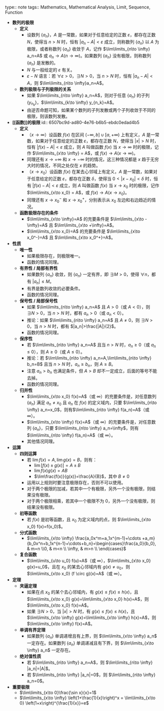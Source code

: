 type:: note
tags:: Mathematics, Mathematical Analysis, Limit, Sequence, Function

- **数列的极限**
	- **定义**
		- 设数列 $\{a_n\}$，$A$ 是一常数，如果对于任意给定的正数 $\varepsilon$，都存在正数 $N$，使得当 $n>N$ 时，恒有 $|a_n-A|<\varepsilon$ 成立，则称数列 $\{a_n\}$ 以 $A$ 为极限，或者称数列 $\{a_n\}$ 收敛于 $A$，记作 $\lim\limits_{n\to \infty} a_n=A$ 或 $a_n\to A(n\to \infty$)。如果数列 $\{a_n\}$ 没有极限，则称数列 $\{a_n\}$ 是发散的。
		- $N$ 与一般给定的 $\varepsilon$ 有关。
		- $\varepsilon-N$ 语言：若 $\forall \varepsilon>0$，$\exists N>0$，当 $n>N$ 时，恒有 $|a_n-A|<A$，则 $\lim\limits_{n\to \infty}a_n=A$。
	- **数列极限与子列极限的关系**
		- 如果 $\lim\limits_{n\to \infty} a_n=A$，则对于任意 $\{a_n\}$ 的子列 $\{y_{n_k}\}$，$\lim\limits_{k\to \infty} y_{n_k}=A$。
		- 由逆否命题可知，如果某个数列的子列发散或两个子列收敛于不同的极限，则该数列发散。
- **[[函数]]的极限**
	id:: 6507bc9d-ad80-4e76-b6b5-ebdc0edad4b5
	- **定义**
		- （$x\to \infty$）设函数 $f(x)$ 在区间 $(-\infty,b]\cup [a,+\infty)$ 上有定义，$A$ 是一常数，如果对于任意给定的正数 $\varepsilon$，都存在正数 $N$，使得当 $|x|>N$ 时，恒有 $|f(x)-A|<\varepsilon$ 成立，则 $A$ 叫做函数 $f(x)$ 当 $x\to \infty$ 时的极限，记作 $\lim\limits_{x\to \infty} = A$，或 $f(x)\to A(x\to \infty)$。
		- 同理还有 $x\to +\infty$ 和 $x\to -\infty$ 时的情况，这三种情况都是 $x$ 趋于无穷大时的情况，不同之处仅在 $x$ 的趋势。
		- （$x\to x_0$）设函数 $f(x)$ 在某去心邻域上有定义，$A$ 是一常数，如果对于任意给定的正数 $\varepsilon$，都存在正数 $\delta$，使得当 $0<|x-x_0|<\delta$ 时，恒有 $|f(x)-A|<\varepsilon$ 成立，则 $A$ 叫做函数 $f(x)$ 当 $x\to x_0$ 时的极限，记作 $\lim\limits_{x\to x_0} = A$，或 $f(x)\to A(x\to x_0)$。
		- 同理还有 $x\to x_0^-$ 和 $x\to x_0^+$，分别表示从 $x_0$ 左边和右边趋近的情况。
	- **函数极限存在的条件**
		- $\lim\limits_{x\to \infty}=A$ 的充要条件是 $\lim\limits_{x\to -\infty}=A$ 且 $\lim\limits_{x\to +\infty}=A$。
		- $\lim\limits_{x\to x_0}=A$ 的充要条件是 $\lim\limits_{x\to x_0^-}=A$ 且 $\lim\limits_{x\to x_0^+}=A$。
- **性质**
	- **唯一性**
		- 如果极限存在，则极限唯一。
		- 函数的情况同理。
	- **有界性 / 局部有界性**
		- 如果数列 $\{a_n\}$ 收敛，则 $\{a_n\}$ 一定有界，即 $\exists M>0$，使得 $\forall n$，都有 $|a_n|\le M$。
		- 有界是数列收敛的必要条件。
		- 函数的情况同理。
	- **保号性 / 局部保号性**
		- 如果 $\lim\limits_{n\to \infty} a_n=A$ 且 $A>0$（或 $A<0$），则 $\exists N>0$，当 $n>N$ 时，都有 $a_n>0$（或 $a_n<0$）。
		- 推论：如果 $\lim\limits_{n\to \infty} a_n=A$ 且 $A\ne 0$，则 $\exists N>0$，当 $n>N$ 时，都有 $|a_n|>\frac{|A|}{2}$。
		- 函数的情况同理。
	- **保序性**
		- 若 $\lim\limits_{n\to \infty} a_n=A$ 且当 $n>N$ 时，$a_n\ge 0$（或 $a_n\le 0$），则 $A\ge 0$（或 $A\le 0$）。
		- 推论：若 $\lim\limits_{n\to \infty} a_n=A,\lim\limits_{n\to \infty} b_n=B$ 且当 $n>N$ 时，$a_n\ge b_n$，则 $A\ge B$。
		- 注意 $a_n>b_n$ 也满足条件，但 $A>B$ 却不一定成立，后面的等号不能去掉。
		- 函数的情况同理。
	- **归并性**
		- $\lim\limits_{x\to x_0} f(x)=A$（或 $\infty$）的充要条件是，对任意数列 $\{a_n\}$ 满足 $a_n\ne x_0$ 且 $a_n$ 在 $f(x)$ 的定义域内，只要 $\lim\limits_{n\to \infty} a_n=x_0$，则有$\lim\limits_{n\to \infty} f(a_n)=A$（或 $\infty$）。
		- $\lim\limits_{x\to \infty} f(x)=A$（或 $\infty$）的充要条件是，对任意数列 $\{a_n\}$，只要 $\lim\limits_{n\to \infty} a_n=\infty$，则有$\lim\limits_{n\to \infty} f(a_n)=A$（或 $\infty$）。
		- 其他情况同理。
- **运算**
	- **四则运算**
		- 若 $\lim f(x)=A,\lim g(x)=B$，则有：
			- $\lim [f(x)\pm g(x)]=A\pm B$
			- $\lim f(x)g(x)=AB$
			- $\lim\frac{f(x)}{g(x)}=\frac{A}{B}$，其中 $B\ne 0$
		- 运用以上规则时要注意极限存在，否则不可以使用。
		- 对于两个极限的加减，若其中一个有极限，另外一个没有极限，则结果没有极限。
		- 对于两个极限相乘，若其中一个极限不为 $0$，另外一个没有极限，则结果没有极限。
	- **初等函数**
		- 若 $f(x)$ 是初等函数，且 $x_0$ 为定义域内的点，则 $\lim\limits_{x\to x_0} f(x)=f(x_0)$。
	- **分式函数**
		- $\lim\limits_{x\to \infty} \frac{a_0x^m+a_1x^{m-1}+\cdots +a_m}{b_0x^n+b_1x^{n-1}+\cdots+b_n}=\begin{cases}\frac{a_0}{b_0}, & m=n \\0, & m<n \\ \infty, & m>n \\ \end{cases}$
	- **复合函数**
		- $\lim\limits_{u\to u_0} f(u)=A$（或 $\infty$），$\lim\limits_{x\to x_0} g(x)=u_0$，且在 $x_0$ 的某去心邻域内有 $g(x)\ne u_0$，则 $\lim\limits_{x\to x_0} (f \circ g)(x)=A$（或 $\infty$）。
- **定理**
	- **夹逼定理**
		- 如果在点 $x_0$ 的某个去心邻域内，有 $g(x)\le f(x)\le h(x)$，且 $\lim\limits_{x\to x_0} g(x)=\lim\limits_{x\to x_0} h(x)=A$，则 $\lim\limits_{x\to x_0} f(x)=A$。
		- 如果 $\exists N>0$，当 $|x|>N$ 时，有 $g(x)\le f(x)\le h(x)$，且 $\lim\limits_{x\to \infty} g(x)=\lim\limits_{x\to \infty} h(x)=A$，则 $\lim\limits_{x\to \infty} f(x)=A$。
	- **单调有界定理**
		- 如果数列 $\{a_n\}$ 单调递增且有上界，则 $\lim\limits_{x\to \infty} a_n$ 一定存在。如果数列 $\{a_n\}$ 单调递减且有下界，则 $\lim\limits_{x\to \infty} a_n$ 一定存在。
	- **绝对值性质**
		- 若 $\lim\limits_{n\to \infty} a_n=A$，则 $\lim\limits_{n\to \infty} |a_n|=|A|$。
		- 若 $\lim\limits_{n\to \infty} |a_n|=0$，则 $\lim\limits_{n\to \infty} a_n=0$。
- **重要极限**
	- $\lim\limits_{x\to 0}\frac{\sin x}{x}=1$
	- $\lim\limits_{x\to \infty} \left(1+\frac{1}{x}\right)^x = \lim\limits_{x\to 0} \left(1+x\right)^{\frac{1}{x}}=e$
